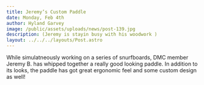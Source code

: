 ```yaml
---
title: Jeremy’s Custom Paddle
date: Monday, Feb 4th
author: Hyland Garvey
image: /public/assets/uploads/news/post-139.jpg
description: (Jeremy is stayin busy with his woodwork )
layout: ../../../layouts/Post.astro
---
```


While simulatneously working on a series of snurfboards, DMC member Jeremy B. has whipped together a really good looking paddle. In addition to its looks, the paddle has got great ergonomic feel and some custom  design as well!
